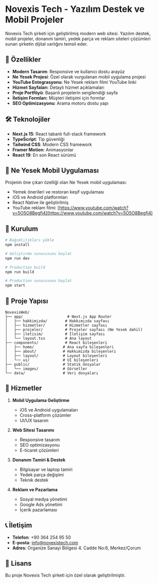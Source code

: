 # Novexis Tech - Yazılım Destek ve Mobil Projeler

Novexis Tech şirketi için geliştirilmiş modern web sitesi. Yazılım destek, mobil projeler, donanım tamiri, yedek parça ve reklam siteleri çözümleri sunan şirketin dijital varlığını temsil eder.

## 🚀 Özellikler

- **Modern Tasarım**: Responsive ve kullanıcı dostu arayüz
- **Ne Yesek Projesi**: Özel olarak vurgulanan mobil uygulama projesi
- **YouTube Entegrasyonu**: Ne Yesek reklam filmi YouTube linki
- **Hizmet Sayfaları**: Detaylı hizmet açıklamaları
- **Proje Portföyü**: Başarılı projelerin sergilendiği sayfa
- **İletişim Formları**: Müşteri iletişimi için formlar
- **SEO Optimizasyonu**: Arama motoru dostu yapı

## 🛠️ Teknolojiler

- **Next.js 15**: React tabanlı full-stack framework
- **TypeScript**: Tip güvenliği
- **Tailwind CSS**: Modern CSS framework
- **Framer Motion**: Animasyonlar
- **React 19**: En son React sürümü

## 📱 Ne Yesek Mobil Uygulaması

Projenin öne çıkan özelliği olan Ne Yesek mobil uygulaması:
- Yemek önerileri ve restoran keşif uygulaması
- iOS ve Android platformları
- React Native ile geliştirilmiş
- YouTube reklam filmi: [https://www.youtube.com/watch?v=5O5O8Begfi4](https://www.youtube.com/watch?v=5O5O8Begfi4)

## 🚀 Kurulum

```bash
# Bağımlılıkları yükle
npm install

# Geliştirme sunucusunu başlat
npm run dev

# Production build
npm run build

# Production sunucusunu başlat
npm start
```

## 📁 Proje Yapısı

```
NovexisWeb/
├── app/                    # Next.js App Router
│   ├── hakkimizda/        # Hakkımızda sayfası
│   ├── hizmetler/         # Hizmetler sayfası
│   ├── projeler/          # Projeler sayfası (Ne Yesek dahil)
│   ├── iletisim/          # İletişim sayfası
│   └── layout.tsx         # Ana layout
├── components/            # React bileşenleri
│   ├── home/             # Ana sayfa bileşenleri
│   ├── about/            # Hakkımızda bileşenleri
│   ├── layout/           # Layout bileşenleri
│   └── ui/               # UI bileşenleri
├── public/               # Statik dosyalar
│   └── images/           # Görseller
└── data/                 # Veri dosyaları
```

## 🎯 Hizmetler

1. **Mobil Uygulama Geliştirme**
   - iOS ve Android uygulamaları
   - Cross-platform çözümler
   - UI/UX tasarım

2. **Web Sitesi Tasarımı**
   - Responsive tasarım
   - SEO optimizasyonu
   - E-ticaret çözümleri

3. **Donanım Tamiri & Destek**
   - Bilgisayar ve laptop tamiri
   - Yedek parça değişimi
   - Teknik destek

4. **Reklam ve Pazarlama**
   - Sosyal medya yönetimi
   - Google Ads yönetimi
   - İçerik pazarlaması

## 📞 İletişim

- **Telefon**: +90 364 254 95 50
- **E-posta**: info@novexistech.com
- **Adres**: Organize Sanayi Bölgesi 4. Cadde No:6, Merkez/Çorum

## 📄 Lisans

Bu proje Novexis Tech şirketi için özel olarak geliştirilmiştir.
